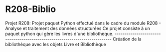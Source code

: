 # R208-Biblio
Projet R208: 
            Projet paquet Python effectué dans le cadre du module R208 - Analyse et traitement des données structurées
            Ce projet consiste à un paquet python qui gère les livres d'une bibliothèque.
            ----------------------------------------------------------------------------
            Création de la bibliothèque avec les objets Livre et Bibliothèque 
